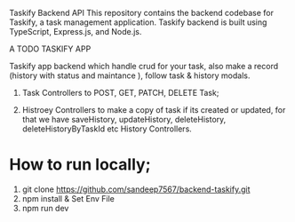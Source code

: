 Taskify Backend API
This repository contains the backend codebase for Taskify, a task management application. Taskify backend is built using TypeScript, Express.js, and Node.js.

A TODO TASKIFY APP

Taskify app backend which handle crud for your task, also make a record (history with status and maintance ), follow task & history modals.

1) Task Controllers to POST, GET, PATCH, DELETE Task;

2) Histroey Controllers to make a copy of task if its created or updated, for that we have saveHistory, updateHistory, deleteHistory, deleteHistoryByTaskId etc History Controllers.

# How to run locally;

1) git clone https://github.com/sandeep7567/backend-taskify.git
2) npm install & Set Env File
3) npm run dev
